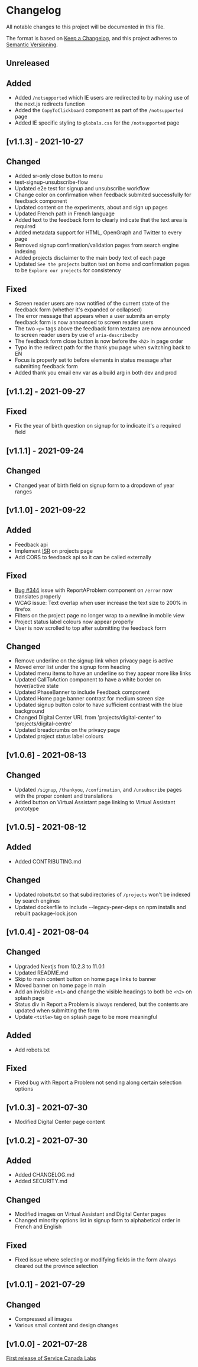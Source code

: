 # Changelog

All notable changes to this project will be documented in this file.

The format is based on [Keep a Changelog](https://keepachangelog.com/en/1.0.0/), and this project adheres
to [Semantic Versioning](https://semver.org/spec/v2.0.0.html).

## Unreleased

## Added
- Added `/notsupported` which IE users are redirected to by making use of the next.js redirects function
- Added the `CopyToClickboard` component as part of the `/notsupported` page
- Added IE specific styling to `globals.css` for the `/notsupported` page


## [v1.1.3] - 2021-10-27

## Changed

- Added sr-only close button to menu
- test-signup-unsubscribe-flow
- Updated e2e test for signup and unsubscribe workflow
- Change color on confirmation when feedback submited successfully for feedback component
- Updated content on the experiments, about and sign up pages
- Updated French path in French language
- Added text to the feedback form to clearly indicate that the text area is required
- Added metadata support for HTML, OpenGraph and Twitter to every page
- Removed signup confirmation/validation pages from search engine indexing
- Added projects disclaimer to the main body text of each page
- Updated `See the projects` button text on home and confirmation pages to be `Explore our projects` for consistency

## Fixed

- Screen reader users are now notified of the current state of the feedback form (whether it's expanded or collapsed)
- The error message that appears when a user submits an empty feedback form is now announced to screen reader users
- The two `<p>` tags above the feedback form textarea are now announced to screen reader users by use of `aria-describedby`
- The feedback form close button is now before the `<h2>` in page order
- Typo in the redirect path for the thank you page when switching back to EN
- Focus is properly set to before elements in status message after submitting feedback form
- Added thank you email env var as a build arg in both dev and prod

## [v1.1.2] - 2021-09-27

## Fixed

- Fix the year of birth question on signup for to indicate it's a required field

## [v1.1.1] - 2021-09-24

## Changed

- Changed year of birth field on signup form to a dropdown of year ranges

## [v1.1.0] - 2021-09-22

## Added

- Feedback api
- Implement [ISR](https://vercel.com/docs/next.js/incremental-static-regeneration) on projects page
- Add CORS to feedback api so it can be called externally

## Fixed

- [Bug #344](https://github.com/DTS-STN/Alpha-Site/issues/344) issue with ReportAProblem component on `/error` now
  translates properly
- WCAG issue: Text overlap when user increase the text size to 200% in firefox
- Filters on the project page no longer wrap to a newline in mobile view
- Project status label colours now appear properly
- User is now scrolled to top after submitting the feedback form

## Changed

- Remove underline on the signup link when privacy page is active
- Moved error list under the signup form heading
- Updated menu items to have an underline so they appear more like links
- Updated CallToAction component to have a white border on hover/active state
- Updated PhaseBanner to include Feedback component
- Updated Home page banner contrast for medium screen size
- Updated signup button color to have sufficient contrast with the blue background
- Changed Digital Center URL from 'projects/digital-center' to 'projects/digital-centre'
- Updated breadcrumbs on the privacy page
- Updated project status label colours

## [v1.0.6] - 2021-08-13

## Changed

- Updated `/signup`, `/thankyou`, `/confirmation`, and `/unsubscribe` pages with the proper content and translations
- Added button on Virtual Assistant page linking to Virtual Assistant prototype

## [v1.0.5] - 2021-08-12

## Added

- Added CONTRIBUTING.md

## Changed

- Updated robots.txt so that subdirectories of `/projects` won't be indexed by search engines
- Updated dockerfile to include --legacy-peer-deps on npm installs and rebuilt package-lock.json

## [v1.0.4] - 2021-08-04

## Changed

- Upgraded Nextjs from 10.2.3 to 11.0.1
- Updated README.md
- Skip to main content button on home page links to banner
- Moved banner on home page in main
- Add an invisible `<h1>` and change the visible headings to both be `<h2>` on splash page
- Status div in Report a Problem is always rendered, but the contents are updated when submitting the form
- Update `<title>` tag on splash page to be more meaningful

## Added

- Add robots.txt

## Fixed

- Fixed bug with Report a Problem not sending along certain selection options

## [v1.0.3] - 2021-07-30

- Modified Digital Center page content

## [v1.0.2] - 2021-07-30

## Added

- Added CHANGELOG.md
- Added SECURITY.md

## Changed

- Modified images on Virtual Assistant and Digital Center pages
- Changed minority options list in signup form to alphabetical order in French and English

## Fixed

- Fixed issue where selecting or modifying fields in the form always cleared out the province selection

## [v1.0.1] - 2021-07-29

## Changed

- Compressed all images
- Various small content and design changes

## [v1.0.0] - 2021-07-28

[First release of Service Canada Labs](https://github.com/DTS-STN/Alpha-Site/releases/tag/v1.0.0)
